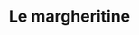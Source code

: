 ---
layout: post
title: Le margheritine
director: Věra Chytilová
year: 1966
cover: /assets/images/margheritine.jpeg
---